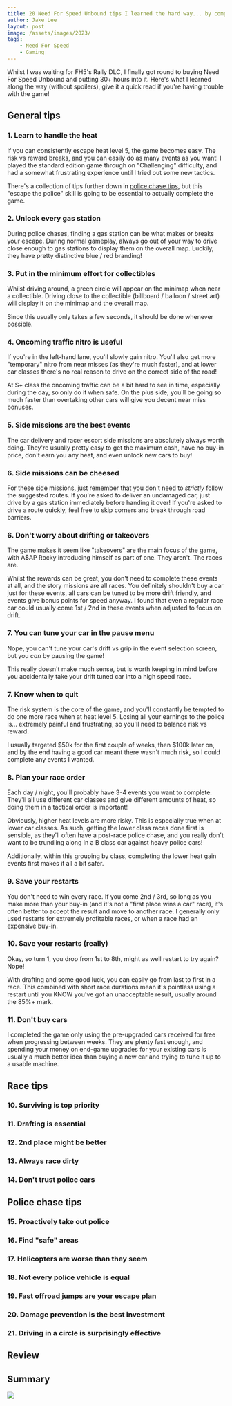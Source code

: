 ```yaml
---
title: 20 Need For Speed Unbound tips I learned the hard way... by completing the game
author: Jake Lee
layout: post
image: /assets/images/2023/
tags:
    - Need For Speed
    - Gaming
---
```


Whilst I was waiting for FH5's Rally DLC, I finally got round to buying Need For Speed Unbound and putting 30+ hours into it. Here's what I learned along the way (without spoilers), give it a quick read if you're having trouble with the game!

## General tips

### 1. Learn to handle the heat

If you can consistently escape heat level 5, the game becomes easy. The risk vs reward breaks, and you can easily do as many events as you want! I played the standard edition game through on "Challenging" difficulty, and had a somewhat frustrating experience until I tried out some new tactics.

There's a collection of tips further down in [police chase tips](#police-chase-tips), but this "escape the police" skill is going to be essential to actually complete the game.

### 2. Unlock every gas station

During police chases, finding a gas station can be what makes or breaks your escape. During normal gameplay, always go out of your way to drive close enough to gas stations to display them on the overall map. Luckily, they have pretty distinctive blue / red branding! 

### 3. Put in the minimum effort for collectibles 

Whilst driving around, a green circle will appear on the minimap when near a collectible. Driving close to the collectible (billboard / balloon / street art) will display it on the minimap and the overall map. 

Since this usually only takes a few seconds, it should be done whenever possible. 

### 4. Oncoming traffic nitro is useful

If you're in the left-hand lane, you'll slowly gain nitro. You'll also get more "temporary" nitro from near misses (as they're much faster), and at lower car classes there's no real reason to drive on the correct side of the road!

At S+ class the oncoming traffic can be a bit hard to see in time, especially during the day, so only do it when safe. On the plus side, you'll be going so much faster than overtaking other cars will give you decent near miss bonuses.

### 5. Side missions are the best events

The car delivery and racer escort side missions are absolutely always worth doing. They're usually pretty easy to get the maximum cash, have no buy-in price, don't earn you any heat, and even unlock new cars to buy!

### 6. Side missions can be cheesed

For these side missions, just remember that you don't need to *strictly* follow the suggested routes. If you're asked to deliver an undamaged car, just drive by a gas station immediately before handing it over! If you're asked to drive a route quickly, feel free to skip corners and break through road barriers.

### 6. Don't worry about drifting or takeovers

The game makes it seem like "takeovers" are the main focus of the game, with A$AP Rocky introducing himself as part of one. They aren't. The races are.

Whilst the rewards can be great, you don't need to complete these events at all, and the story missions are all races. You definitely shouldn't buy a car just for these events, all cars can be tuned to be more drift friendly, and events give bonus points for speed anyway. I found that even a regular race car could usually come 1st / 2nd in these events when adjusted to focus on drift.

### 7. You can tune your car in the pause menu

Nope, you can't tune your car's drift vs grip in the event selection screen, but you *can* by pausing the game!

This really doesn't make much sense, but is worth keeping in mind before you accidentally take your drift tuned car into a high speed race.

### 7. Know when to quit

The risk system is the core of the game, and you'll constantly be tempted to do one more race when at heat level 5. Losing all your earnings to the police is... extremely painful and frustrating, so you'll need to balance risk vs reward.

I usually targeted $50k for the first couple of weeks, then $100k later on, and by the end having a good car meant there wasn't much risk, so I could complete any events I wanted. 

### 8. Plan your race order

Each day / night, you'll probably have 3-4 events you want to complete. They'll all use different car classes and give different amounts of heat, so doing them in a tactical order is important!

Obviously, higher heat levels are more risky. This is especially true when at lower car classes. As such, getting the lower class races done first is sensible, as they'll often have a post-race police chase, and you really don't want to be trundling along in a B class car against heavy police cars!

Additionally, within this grouping by class, completing the lower heat gain events first makes it all a bit safer.

### 9. Save your restarts

You don't need to win every race. If you come 2nd / 3rd, so long as you make more than your buy-in (and it's not a "first place wins a car" race), it's often better to accept the result and move to another race. I generally only used restarts for extremely profitable races, or when a race had an expensive buy-in.

### 10. Save your restarts (really)

Okay, so turn 1, you drop from 1st to 8th, might as well restart to try again? Nope!

With drafting and some good luck, you can easily go from last to first in a race. This combined with short race durations mean it's pointless using a restart until you KNOW you've got an unacceptable result, usually around the 85%+ mark.

### 11. Don't buy cars

I completed the game only using the pre-upgraded cars received for free when progressing between weeks. They are plenty fast enough, and spending your money on end-game upgrades for your existing cars is usually a much better idea than buying a new car and trying to tune it up to a usable machine.

## Race tips

### 10. Surviving is top priority

### 11. Drafting is essential

### 12. 2nd place might be better

### 13. Always race dirty

### 14. Don't trust police cars

## Police chase tips

### 15. Proactively take out police

### 16. Find "safe" areas

### 17. Helicopters are worse than they seem

### 18. Not every police vehicle is equal

### 19. Fast offroad jumps are your escape plan

### 20. Damage prevention is the best investment 

### 21. Driving in a circle is surprisingly effective

## Review

## Summary



[![](/assets/images/2023/example-thumbnail.png)](/assets/images/2023/example.png)